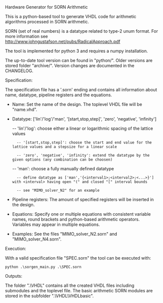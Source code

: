 Hardware Generator for SORN Arithmetic

This is a python-based tool to generate VHDL code for arithmetic algorithms processed in SORN arithmetic.

SORN (set of real numbers) is a datatype related to type-2 unum format. For more information see http://www.johngustafson.net/pubs/RadicalApproach.pdf

The tool is implemented for python 3 and requires a numpy installation.

The up-to-date tool version can be found in "python/". Older versions are stored folder "archive/<YYMMDD>". Version changes are documented in the CHANGELOG.

Specification:

The specification file has a '.sorn' ending and contains all information about name, datatype, pipeline registers and the equations.

- Name: Set the name of the design. The toplevel VHDL file will be "name.vhd".

- Datatype: ['lin'/'log'/'man', '[start,stop,step]', 'zero', 'negative', 'infinity']

	-- 'lin'/'log': choose either a linear or logarithmic spacing of the lattice values

		-- '[start,stop,step]': choose the start and end value for the lattice values and a stepsize for a linear scale 

		-- 'zero', 'negative', 'infinity': extend the datatype by the given options (any combination can be choosen)
		
	-- 'man': choose a fully manually defined datatype
	
		-- define datatype as ['man','{<interval1>;<interval2>;<...>}'] with <interval> having open "(" and closed "[" interval bounds

		-- see "MIMO_solver_N2" for an example
	
- Pipeline registers: The amount of specified registers will be inserted in the design.

- Equations: Specify one or multiple equations with consistent variable names, round brackets and python-based arithmetic operators. Variables may appear in multiple equations.

- Examples: See the files "MIMO_solver_N2.sorn" and "MIMO_solver_N4.sorn".


Execution:

With a valid specification file "SPEC.sorn" the tool can be executed with:

	python .\sorgen_main.py .\SPEC.sorn
	
	
Outputs:

The folder ".\VHDL" contains all the created VHDL files including submodules and the toplevel file. The basic arithmetic SORN modules are stored in the subfolder ".\VHDL\VHDLbasic".



